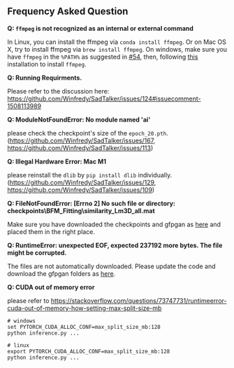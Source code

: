 
## Frequency Asked Question

**Q: `ffmpeg` is not recognized as an internal or external command**

In Linux, you can install the ffmpeg via `conda install ffmpeg`. Or on Mac OS X, try to install ffmpeg via `brew install ffmpeg`. On windows, make sure you have `ffmpeg` in the `%PATH%` as suggested in [#54](https://github.com/Winfredy/SadTalker/issues/54), then, following [this](https://www.geeksforgeeks.org/how-to-install-ffmpeg-on-windows/) installation to install `ffmpeg`.

**Q: Running Requirments.**

Please refer to the discussion here: https://github.com/Winfredy/SadTalker/issues/124#issuecomment-1508113989


**Q: ModuleNotFoundError: No module named 'ai'**

please check the checkpoint's size of the `epoch_20.pth`. (https://github.com/Winfredy/SadTalker/issues/167, https://github.com/Winfredy/SadTalker/issues/113)

**Q: Illegal Hardware Error: Mac M1**

please reinstall the `dlib` by `pip install dlib` individually. (https://github.com/Winfredy/SadTalker/issues/129, https://github.com/Winfredy/SadTalker/issues/109)


**Q: FileNotFoundError: [Errno 2] No such file or directory: checkpoints\BFM_Fitting\similarity_Lm3D_all.mat**

Make sure you have downloaded the checkpoints and gfpgan as [here](https://github.com/Winfredy/SadTalker#-2-download-trained-models) and placed them in the right place. 

**Q: RuntimeError: unexpected EOF, expected 237192 more bytes. The file might be corrupted.**

The files are not automatically downloaded. Please update the code and download the gfpgan folders as [here](https://github.com/Winfredy/SadTalker#-2-download-trained-models).

**Q: CUDA out of memory error**

please refer to https://stackoverflow.com/questions/73747731/runtimeerror-cuda-out-of-memory-how-setting-max-split-size-mb

``` 
# windows
set PYTORCH_CUDA_ALLOC_CONF=max_split_size_mb:128 
python inference.py ...

# linux
export PYTORCH_CUDA_ALLOC_CONF=max_split_size_mb:128 
python inference.py ...
```
